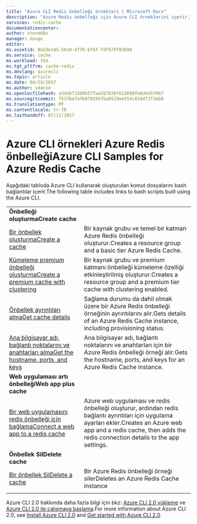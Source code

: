 ```yaml
---
title: "Azure CLI Redis önbelleği örnekleri | Microsoft Docs"
description: "Azure Redis önbelleği için Azure CLI örneklerini içerir."
services: redis-cache
documentationcenter: 
author: steved0x
manager: douge
editor: 
ms.assetid: 8d2de145-50c0-4f76-bf8f-fdf679f03698
ms.service: cache
ms.workload: tbd
ms.tgt_pltfrm: cache-redis
ms.devlang: azurecli
ms.topic: article
ms.date: 04/14/2017
ms.author: sdanie
ms.openlocfilehash: a3debf3380b57faa5b7b30f612698fe6de5b7067
ms.sourcegitcommit: f537befafb079256fba0529ee554c034d73f36b0
ms.translationtype: MT
ms.contentlocale: tr-TR
ms.lasthandoff: 07/11/2017
---
```

# <a name="azure-cli-samples-for-azure-redis-cache"></a><span data-ttu-id="4d898-103">Azure CLI örnekleri Azure Redis önbelleği</span><span class="sxs-lookup"><span data-stu-id="4d898-103">Azure CLI Samples for Azure Redis Cache</span></span>

<span data-ttu-id="4d898-104">Aşağıdaki tabloda Azure CLI kullanarak oluşturulan komut dosyalarını bash bağlantılar içerir.</span><span class="sxs-lookup"><span data-stu-id="4d898-104">The following table includes links to bash scripts built using the Azure CLI.</span></span>

| | |
|---|---|
|<span data-ttu-id="4d898-105">**Önbelleği oluşturma**</span><span class="sxs-lookup"><span data-stu-id="4d898-105">**Create cache**</span></span>||
| [<span data-ttu-id="4d898-106">Bir önbellek oluşturma</span><span class="sxs-lookup"><span data-stu-id="4d898-106">Create a cache</span></span>](./scripts/create-cache.md) | <span data-ttu-id="4d898-107">Bir kaynak grubu ve temel bir katman Azure Redis önbelleği oluşturur.</span><span class="sxs-lookup"><span data-stu-id="4d898-107">Creates a resource group and a basic tier Azure Redis Cache.</span></span> |
| [<span data-ttu-id="4d898-108">Kümeleme premium önbelleği oluşturma</span><span class="sxs-lookup"><span data-stu-id="4d898-108">Create a premium cache with clustering</span></span>](./scripts/create-premium-cache-cluster.md) | <span data-ttu-id="4d898-109">Bir kaynak grubu ve premium katmanı önbelleği kümeleme özelliği etkinleştirilmiş oluşturur.</span><span class="sxs-lookup"><span data-stu-id="4d898-109">Creates a resource group and a premium tier cache with clustering enabled.</span></span>|
| [<span data-ttu-id="4d898-110">Önbellek ayrıntıları alma</span><span class="sxs-lookup"><span data-stu-id="4d898-110">Get cache details</span></span>](./scripts/show-cache.md) | <span data-ttu-id="4d898-111">Sağlama durumu da dahil olmak üzere bir Azure Redis önbelleği örneğinin ayrıntılarını alır.</span><span class="sxs-lookup"><span data-stu-id="4d898-111">Gets details of an Azure Redis Cache instance, including provisioning status.</span></span> |
| [<span data-ttu-id="4d898-112">Ana bilgisayar adı, bağlantı noktalarını ve anahtarları alma</span><span class="sxs-lookup"><span data-stu-id="4d898-112">Get the hostname, ports, and keys</span></span>](./scripts/cache-keys-ports.md) | <span data-ttu-id="4d898-113">Ana bilgisayar adı, bağlantı noktalarını ve anahtarları için bir Azure Redis önbelleği örneği alır.</span><span class="sxs-lookup"><span data-stu-id="4d898-113">Gets the hostname, ports, and keys for an Azure Redis Cache instance.</span></span> |
|<span data-ttu-id="4d898-114">**Web uygulaması artı önbelleği**</span><span class="sxs-lookup"><span data-stu-id="4d898-114">**Web app plus cache**</span></span>||
| [<span data-ttu-id="4d898-115">Bir web uygulamasını redis önbelleği için bağlama</span><span class="sxs-lookup"><span data-stu-id="4d898-115">Connect a web app to a redis cache</span></span>](./../app-service-web/scripts/app-service-cli-app-service-redis.md) | <span data-ttu-id="4d898-116">Azure web uygulaması ve redis önbelleği oluşturur, ardından redis bağlantı ayrıntıları için uygulama ayarları ekler.</span><span class="sxs-lookup"><span data-stu-id="4d898-116">Creates an Azure web app and a redis cache, then adds the redis connection details to the app settings.</span></span> |
|<span data-ttu-id="4d898-117">**Önbellek Sil**</span><span class="sxs-lookup"><span data-stu-id="4d898-117">**Delete cache**</span></span>||
| [<span data-ttu-id="4d898-118">Bir önbellek Sil</span><span class="sxs-lookup"><span data-stu-id="4d898-118">Delete a cache</span></span>](./scripts/delete-cache.md) | <span data-ttu-id="4d898-119">Bir Azure Redis önbelleği örneği siler</span><span class="sxs-lookup"><span data-stu-id="4d898-119">Deletes an Azure Redis Cache instance</span></span>  |
| | |

<span data-ttu-id="4d898-120">Azure CLI 2.0 hakkında daha fazla bilgi için bkz: [Azure CLI 2.0 yükleme](https://docs.microsoft.com/cli/azure/install-azure-cli) ve [Azure CLI 2.0 ile çalışmaya başlama](https://docs.microsoft.com/cli/azure/get-started-with-azure-cli).</span><span class="sxs-lookup"><span data-stu-id="4d898-120">For more information about Azure CLI 2.0, see [Install Azure CLI 2.0](https://docs.microsoft.com/cli/azure/install-azure-cli) and [Get started with Azure CLI 2.0](https://docs.microsoft.com/cli/azure/get-started-with-azure-cli).</span></span>